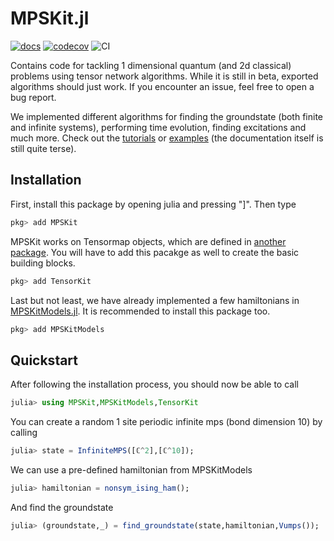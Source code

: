 # MPSKit.jl

[![docs][docs-dev-img]][docs-dev-url] [![codecov][codecov-img]][codecov-url] ![CI][ci-url]

[docs-dev-img]: https://img.shields.io/badge/docs-dev-blue.svg
[docs-dev-url]: https://maartenvd.github.io/MPSKit.jl/dev/

[codecov-img]: https://codecov.io/gh/maartenvd/MPSKit.jl/branch/master/graph/badge.svg
[codecov-url]: https://codecov.io/gh/maartenvd/MPSKit.jl

[ci-url]: https://github.com/maartenvd/MPSKit.jl/workflows/CI/badge.svg

Contains code for tackling 1 dimensional quantum (and 2d classical) problems using tensor network algorithms. While it is still in beta, exported algorithms should just work. If you encounter an issue, feel free to open a bug report.

We implemented different algorithms for finding the groundstate (both finite and infinite systems), performing time evolution, finding excitations and much more. Check out the [tutorials](https://maartenvd.github.io/MPSKit.jl/dev/#Tutorials-1) or [examples](https://github.com/maartenvd/MPSKit.jl/tree/master/examples) (the documentation itself is still quite terse).

## Installation

First, install this package by opening julia and pressing "]". Then type

```julia
pkg> add MPSKit
```

MPSKit works on Tensormap objects, which are defined in [another package](https://github.com/Jutho/TensorKit.jl).
You will have to add this pacakge as well to create the basic building blocks.
```julia
pkg> add TensorKit
```

Last but not least, we have already implemented a few hamiltonians in [MPSKitModels.jl](https://github.com/maartenvd/MPSKitModels.jl). It is recommended to install this package too.
```julia
pkg> add MPSKitModels
```

## Quickstart

After following the installation process, you should now be able to call
```julia
julia> using MPSKit,MPSKitModels,TensorKit
```

You can create a random 1 site periodic infinite mps (bond dimension 10) by calling
```julia
julia> state = InfiniteMPS([ℂ^2],[ℂ^10]);
```

We can use a pre-defined hamiltonian from MPSKitModels
```julia
julia> hamiltonian = nonsym_ising_ham();
```

And find the groundstate
```julia
julia> (groundstate,_) = find_groundstate(state,hamiltonian,Vumps());
```
